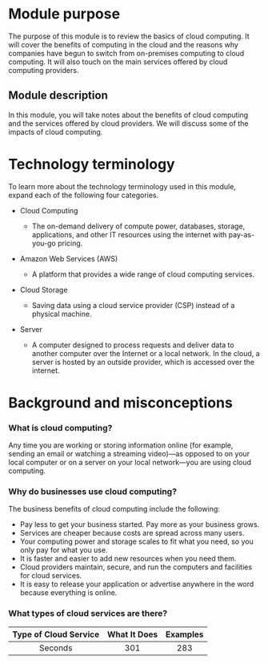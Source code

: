 # Module purpose

The purpose of this module is to review the basics of cloud computing. It will cover the benefits of computing in the cloud and the reasons why companies have begun to switch from on-premises computing to cloud computing. It will also touch on the main services offered by cloud computing providers.

## Module description

In this module, you will take notes about the benefits of cloud computing and the services offered by cloud providers. We will discuss some of the impacts of cloud computing.


# Technology terminology

To learn more about the technology terminology used in this module, expand each of the following four categories.

- Cloud Computing
  - The on-demand delivery of compute power, databases, storage, applications, and other IT resources using the internet with pay-as-you-go pricing.

- Amazon Web Services (AWS)
  - A platform that provides a wide range of cloud computing services.

- Cloud Storage
  - Saving data using a cloud service provider (CSP) instead of a physical machine.

- Server
  - A computer designed to process requests and deliver data to another computer over the Internet or a local network. In the cloud, a server is hosted by an outside provider, which is accessed over the internet.


# Background and misconceptions

### What is cloud computing?
Any time you are working or storing information online (for example, sending an email or watching a streaming video)—as opposed to on your local computer or on a server on your local network—you are using cloud computing.

### Why do businesses use cloud computing?
The business benefits of cloud computing include the following:
- Pay less to get your business started. Pay more as your business grows.
- Services are cheaper because costs are spread across many users.
- Your computing power and storage scales to fit what you need, so you only pay for what you use.
- It is faster and easier to add new resources when you need them.
- Cloud providers maintain, secure, and run the computers and facilities for cloud services.
- It is easy to release your application or advertise anywhere in the word because everything is online.

### What types of cloud services are there?

| Type of Cloud Service | What It Does | Examples |
| :---: | :---: | :---: | 
| Seconds | 301 | 283 |
